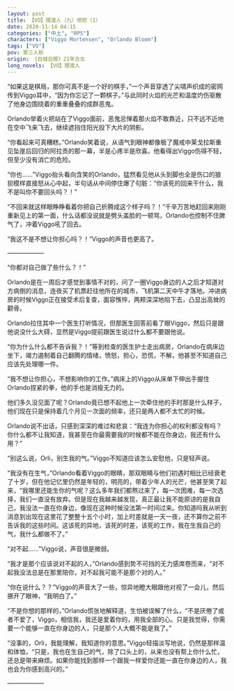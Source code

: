 ```yaml
---
layout: post
title: 【VO】摆渡人（九）愤怒（1）
date: 2020-11-14 04:15
categories: ["中土", "RPS"]
characters: ["Viggo Mortensen", "Orlando Bloom"]
tags: ["VO"]
pov: 第三人称
origin: 《白城日报》21年合志
long_novels: 【VO】摆渡人
---
```


“如果这是棋局，那你可真不是一个好的棋手，”一个声音穿透了尖啸声织成的密网传到Viggo耳中，“因为你忘记了一颗棋子。”与此同时火焰的光芒和温度灼伤驱散了他身边围绕着的重重叠叠的成群恶鬼。

Orlando举着火把站在了Viggo面前，恶鬼忌惮着那火焰不敢靠近，只不远不近地在空中飞来飞去，继续遮挡住阳光投下大片的阴影。

“你看起来可真糟糕。”Orlando笑着说，从语气到眼神都像极了魔戒中莱戈拉斯重见坠崖后回归的阿拉贡的那一幕，半是心疼半是欣喜。他看得出Viggo伤得不轻，但至少没有消亡的危险。

“你也……”Viggo抬头看向含笑的Orlando，猛然看见他从头到脚也全是伤口的狼狈模样直接怒从心中起，半句话从中间停住爆了句脏：“你该死的回来干什么，我不是叫你不要回头吗？！”

“不回来就这样眼睁睁看着你把自己折腾成这个样子吗？！”千辛万苦地赶回来刚刚重新见上的第一面，什么话都没说就是劈头盖脸的一顿骂，Orlando也控制不住脾气了，冲着Viggo吼了回去。

“我这不是不想让你担心吗？！”Viggo的声音也更高了。

——————

“你都对自己做了些什么？！”

Orlando是在一周后才感觉到事情不对的，问了一圈Viggo身边的人之后才知道对方病倒的消息，连夜买了机票赶往他所在的城市，飞机第二天中午才落地。冲进病房的时候Viggo正在接受术后复查，面容憔悴，两颊深深地陷下去，凸显出高耸的颧骨。

Orlando拉住其中一个医生打听情况，但那医生回答前看了眼Viggo，然后只是跟他说没什么大碍，显然是Viggo提前跟医生说过什么都不要跟他说。

“你为什么什么都不告诉我？！”等到检查的医生护士走出病房，Orlando在病床边坐下，竭力遏制着自己翻腾的情绪，愤怒，担心，恐慌，不解，他甚至不知道自己应该先处理哪一件。

“我不想让你担心，不想影响你的工作。”病床上的Viggo从床单下伸出手握住Orlando捏紧的拳，他的手也是消瘦无力的。

他们多久没见面了呢？Orlando竟已想不起他上一次牵住他的手时那是什么样子，他们现在只是保持着几个月见一次面的频率，还只是两人都不太忙的时候。

Orlando说不出话，只感到深深的难过和悲哀：“我连为你担心的权利都没有吗？你什么都不让我知道，我甚至在你最需要我的时候都不能在你身边，我还有什么用？”

“别这么说，Orli，别生我的气。”Viggo不知道应该怎么安慰他，只是轻声说。

“我没有在生气，”Orlando看着Viggo的眼睛，那双眼睛与他们初遇时相比已经衰老了十岁，但在他记忆里仍然是年轻的，明亮的，带着少年人的光芒，他甚至笑了起来，“我哪里还能生你的气呢？这么多年我们都熬过来了，每一次困难，每一次选择，我们一直没有放弃。但是现在我越来越发现，真正最让我不能原谅的是我自己，我没法一直在你身边，像现在这种时候没法第一时间过来。你知道吗我从听到消息到出现在这里花了整整十五个小时，加上时差就是一天一夜，还不算你之前不告诉我的这些时间。这该死的异地，该死的时差，该死的工作，我在生我自己的气，我什么都做不了。”

“对不起……”Viggo说，声音很是微弱。

“我才是那个应该说对不起的人，”Orlando感到势不可挡的无力感席卷而来，“对不起我没法总是在那里陪你，对不起我可能不是那个对的人。”

“你在说什么？？”Viggo的声音大了一些，惊异地瞪大眼跟他对视了一会儿，然后挪开了眼神，“我明白了。”

“不是你想的那样的，”Orlando慌张地解释道，生怕被误解了什么，“不是厌倦了或者不爱了，Viggo，相信我，我还是爱着你的，用我全部的心。只是我觉得，你需要一个能够一直在你身边的人，只是那个人大概不能是我了。”

“没事的，Orli，我能理解，我知道你的意思。”Viggo轻描淡写地说，仍然是那样温和体恤，“只是，我也在生自己的气，除了口头上的，从来也没有帮上你什么忙，还总是带来麻烦。如果你能找到那样一个跟我一样爱你还能一直在你身边的人，我也会为你感到高兴的。”

——————
